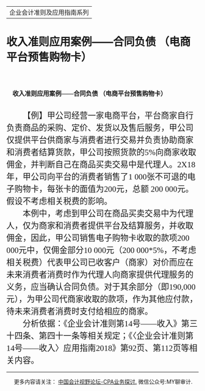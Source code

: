 ﻿<!DOCTYPE HTML PUBLIC "-//W3C//DTD HTML 4.0 Transitional//EN">
<HTML xmlns:o = "urn:schemas-microsoft-com:office:office"><HEAD><TITLE>收入准则应用案例——合同负债 （电商平台预售购物卡）</TITLE>
<META content="text/html; charset=gb2312" http-equiv=Content-Type>
<META name=GENERATOR content="MSHTML 11.00.10570.1001"><LINK rel=stylesheet 
href="_template.css"></HEAD>
<BODY>
<DIV id=nsbanner>
<DIV id=bannerrow1>
<TABLE class=bannerparthead>
  <TBODY>
  <TR id=hdr>
    <TD class=runninghead noWrap>企业会计准则及应用指南系列</TD></TR></TBODY></TABLE></DIV>
<DIV id=titlerow>
<H1 class=dtH1>收入准则应用案例——合同负债 （电商平台预售购物卡）</H1></DIV></DIV>
<DIV id=nstext><BR>
<H1 
style="MARGIN: 17pt 0cm 16.5pt; TEXT-INDENT: 12.05pt; mso-char-indent-count: 1.0"><A 
name=_Toc72425607></A><A name=_Toc11952163><SPAN 
style="mso-bookmark: _Toc72425607"><SPAN 
style="FONT-SIZE: 12pt; FONT-FAMILY: 宋体; LINE-HEIGHT: 240%; mso-ascii-font-family: Calibri; mso-ascii-theme-font: minor-latin; mso-fareast-theme-font: minor-fareast; mso-hansi-font-family: Calibri; mso-hansi-theme-font: minor-latin; mso-bidi-font-family: 黑体">收入准则应用案例</SPAN></SPAN></A><SPAN 
style="mso-bookmark: _Toc11952163"><SPAN 
style="mso-bookmark: _Toc72425607"><SPAN lang=EN-US 
style="FONT-SIZE: 12pt; LINE-HEIGHT: 240%; mso-bidi-font-family: 黑体"><FONT 
face=Calibri>——</FONT></SPAN></SPAN></SPAN><SPAN 
style="mso-bookmark: _Toc11952163"><SPAN 
style="mso-bookmark: _Toc72425607"><SPAN 
style="FONT-SIZE: 12pt; FONT-FAMILY: 宋体; LINE-HEIGHT: 240%; mso-ascii-font-family: Calibri; mso-ascii-theme-font: minor-latin; mso-fareast-theme-font: minor-fareast; mso-hansi-font-family: Calibri; mso-hansi-theme-font: minor-latin; mso-bidi-font-family: 黑体">合同负债</SPAN></SPAN></SPAN><SPAN 
style="mso-bookmark: _Toc11952163"><SPAN 
style="mso-bookmark: _Toc72425607"><SPAN 
style="FONT-SIZE: 12pt; LINE-HEIGHT: 240%; mso-bidi-font-family: 黑体"><FONT 
face=Calibri> </FONT></SPAN></SPAN></SPAN><SPAN 
style="mso-bookmark: _Toc11952163"><SPAN 
style="mso-bookmark: _Toc72425607"><SPAN 
style="FONT-SIZE: 12pt; FONT-FAMILY: 宋体; LINE-HEIGHT: 240%; mso-ascii-font-family: Calibri; mso-ascii-theme-font: minor-latin; mso-fareast-theme-font: minor-fareast; mso-hansi-font-family: Calibri; mso-hansi-theme-font: minor-latin; mso-bidi-font-family: 黑体">（电商平台预售购物卡）</SPAN></SPAN></SPAN><FONT 
size=6><FONT face=Calibri> <SPAN 
lang=EN-US><o:p></o:p></SPAN></FONT></FONT></H1>
<P class=Default 
style="MARGIN: 0cm 0cm 0pt; LINE-HEIGHT: 150%; TEXT-INDENT: 32pt; mso-char-indent-count: 2.0; mso-layout-grid-align: auto"><SPAN 
style="FONT-SIZE: 16pt; FONT-FAMILY: 宋体; LINE-HEIGHT: 150%; mso-ascii-theme-font: major-fareast; mso-fareast-theme-font: major-fareast; mso-hansi-theme-font: major-fareast; mso-bidi-font-family: 仿宋-宋">【例】甲公司经营一家电商平台，平台商家自行负责商品的采购、定价、发货以及售后服务，甲公司仅提供平台供商家与消费者进行交易并负责协助商家和消费者结算货款，甲公司按照货款的</SPAN><SPAN 
lang=EN-US 
style='FONT-SIZE: 16pt; FONT-FAMILY: 宋体; LINE-HEIGHT: 150%; mso-ascii-theme-font: major-fareast; mso-fareast-theme-font: major-fareast; mso-hansi-theme-font: major-fareast; mso-bidi-font-family: "Times New Roman"'>5%</SPAN><SPAN 
style="FONT-SIZE: 16pt; FONT-FAMILY: 宋体; LINE-HEIGHT: 150%; mso-ascii-theme-font: major-fareast; mso-fareast-theme-font: major-fareast; mso-hansi-theme-font: major-fareast; mso-bidi-font-family: 仿宋-宋">向商家收取佣金，并判断自己在商品买卖交易中是代理人。</SPAN><SPAN 
lang=EN-US 
style='FONT-SIZE: 16pt; FONT-FAMILY: 宋体; LINE-HEIGHT: 150%; mso-ascii-theme-font: major-fareast; mso-fareast-theme-font: major-fareast; mso-hansi-theme-font: major-fareast; mso-bidi-font-family: "Times New Roman"'>2X18</SPAN><SPAN 
style="FONT-SIZE: 16pt; FONT-FAMILY: 宋体; LINE-HEIGHT: 150%; mso-ascii-theme-font: major-fareast; mso-fareast-theme-font: major-fareast; mso-hansi-theme-font: major-fareast; mso-bidi-font-family: 仿宋-宋">年，甲公司向平台的消费者销售了</SPAN><SPAN 
lang=EN-US 
style='FONT-SIZE: 16pt; FONT-FAMILY: 宋体; LINE-HEIGHT: 150%; mso-ascii-theme-font: major-fareast; mso-fareast-theme-font: major-fareast; mso-hansi-theme-font: major-fareast; mso-bidi-font-family: "Times New Roman"'>1 
000</SPAN><SPAN 
style="FONT-SIZE: 16pt; FONT-FAMILY: 宋体; LINE-HEIGHT: 150%; mso-ascii-theme-font: major-fareast; mso-fareast-theme-font: major-fareast; mso-hansi-theme-font: major-fareast; mso-bidi-font-family: 仿宋-宋">张不可退的电子购物卡，每张卡的面值为</SPAN><SPAN 
lang=EN-US 
style='FONT-SIZE: 16pt; FONT-FAMILY: 宋体; LINE-HEIGHT: 150%; mso-ascii-theme-font: major-fareast; mso-fareast-theme-font: major-fareast; mso-hansi-theme-font: major-fareast; mso-bidi-font-family: "Times New Roman"'>200</SPAN><SPAN 
style="FONT-SIZE: 16pt; FONT-FAMILY: 宋体; LINE-HEIGHT: 150%; mso-ascii-theme-font: major-fareast; mso-fareast-theme-font: major-fareast; mso-hansi-theme-font: major-fareast; mso-bidi-font-family: 仿宋-宋">元，总额 
</SPAN><SPAN lang=EN-US 
style='FONT-SIZE: 16pt; FONT-FAMILY: 宋体; LINE-HEIGHT: 150%; mso-ascii-theme-font: major-fareast; mso-fareast-theme-font: major-fareast; mso-hansi-theme-font: major-fareast; mso-bidi-font-family: "Times New Roman"'>200 
000</SPAN><SPAN 
style="FONT-SIZE: 16pt; FONT-FAMILY: 宋体; LINE-HEIGHT: 150%; mso-ascii-theme-font: major-fareast; mso-fareast-theme-font: major-fareast; mso-hansi-theme-font: major-fareast; mso-bidi-font-family: 仿宋-宋">元。假设不考虑相关税费的影响。<SPAN 
lang=EN-US><o:p></o:p></SPAN></SPAN></P>
<P class=Default 
style="MARGIN: 0cm 0cm 0pt; LINE-HEIGHT: 150%; TEXT-INDENT: 32pt; mso-char-indent-count: 2.0; mso-layout-grid-align: auto"><SPAN 
style="FONT-SIZE: 16pt; FONT-FAMILY: 宋体; LINE-HEIGHT: 150%; mso-ascii-theme-font: major-fareast; mso-fareast-theme-font: major-fareast; mso-hansi-theme-font: major-fareast; mso-bidi-font-family: 仿宋-宋">本例中，考虑到甲公司在商品买卖交易中为代理人，仅为商家和消费者提供平台及结算服务，并收取佣金，因此，甲公司销售电子购物卡收取的款项</SPAN><SPAN 
lang=EN-US 
style='FONT-SIZE: 16pt; FONT-FAMILY: 宋体; LINE-HEIGHT: 150%; mso-ascii-theme-font: major-fareast; mso-fareast-theme-font: major-fareast; mso-hansi-theme-font: major-fareast; mso-bidi-font-family: "Times New Roman"'>200 
000</SPAN><SPAN 
style="FONT-SIZE: 16pt; FONT-FAMILY: 宋体; LINE-HEIGHT: 150%; mso-ascii-theme-font: major-fareast; mso-fareast-theme-font: major-fareast; mso-hansi-theme-font: major-fareast; mso-bidi-font-family: 仿宋-宋">元中，仅佣金部分</SPAN><SPAN 
lang=EN-US 
style='FONT-SIZE: 16pt; FONT-FAMILY: 宋体; LINE-HEIGHT: 150%; mso-ascii-theme-font: major-fareast; mso-fareast-theme-font: major-fareast; mso-hansi-theme-font: major-fareast; mso-bidi-font-family: "Times New Roman"'>10 
000</SPAN><SPAN 
style="FONT-SIZE: 16pt; FONT-FAMILY: 宋体; LINE-HEIGHT: 150%; mso-ascii-theme-font: major-fareast; mso-fareast-theme-font: major-fareast; mso-hansi-theme-font: major-fareast; mso-bidi-font-family: 仿宋-宋">元（</SPAN><SPAN 
lang=EN-US 
style='FONT-SIZE: 16pt; FONT-FAMILY: 宋体; LINE-HEIGHT: 150%; mso-ascii-theme-font: major-fareast; mso-fareast-theme-font: major-fareast; mso-hansi-theme-font: major-fareast; mso-bidi-font-family: "Times New Roman"'>200 
000*5%</SPAN><SPAN 
style="FONT-SIZE: 16pt; FONT-FAMILY: 宋体; LINE-HEIGHT: 150%; mso-ascii-theme-font: major-fareast; mso-fareast-theme-font: major-fareast; mso-hansi-theme-font: major-fareast; mso-bidi-font-family: 仿宋-宋">，不考虑相关税费）代表甲公司已收客户（商家）对价而应在未来消费者消费时作为代理人向商家提供代理服务的义务，应当确认合同负债。对于其余部分（即</SPAN><SPAN 
lang=EN-US 
style='FONT-SIZE: 16pt; FONT-FAMILY: 宋体; LINE-HEIGHT: 150%; mso-ascii-theme-font: major-fareast; mso-fareast-theme-font: major-fareast; mso-hansi-theme-font: major-fareast; mso-bidi-font-family: "Times New Roman"'>190,000</SPAN><SPAN 
style="FONT-SIZE: 16pt; FONT-FAMILY: 宋体; LINE-HEIGHT: 150%; mso-ascii-theme-font: major-fareast; mso-fareast-theme-font: major-fareast; mso-hansi-theme-font: major-fareast; mso-bidi-font-family: 仿宋-宋">元），为甲公司代商家收取的款项，作为其他应付款，待未来消费者消费时支付给相应的商家。<SPAN 
lang=EN-US><o:p></o:p></SPAN></SPAN></P>
<P class=MsoNormal 
style="MARGIN: 0cm 0cm 0pt; LINE-HEIGHT: 150%; TEXT-INDENT: 32pt; mso-char-indent-count: 2.0"><SPAN 
style="FONT-SIZE: 16pt; FONT-FAMILY: 宋体; LINE-HEIGHT: 150%; mso-ascii-theme-font: major-fareast; mso-fareast-theme-font: major-fareast; mso-hansi-theme-font: major-fareast; mso-bidi-font-family: 仿宋-宋">分析依据：《企业会计准则第</SPAN><SPAN 
lang=EN-US 
style='FONT-SIZE: 16pt; FONT-FAMILY: 宋体; LINE-HEIGHT: 150%; mso-ascii-theme-font: major-fareast; mso-fareast-theme-font: major-fareast; mso-hansi-theme-font: major-fareast; mso-bidi-font-family: "Times New Roman"'>14</SPAN><SPAN 
style="FONT-SIZE: 16pt; FONT-FAMILY: 宋体; LINE-HEIGHT: 150%; mso-ascii-theme-font: major-fareast; mso-fareast-theme-font: major-fareast; mso-hansi-theme-font: major-fareast; mso-bidi-font-family: 仿宋-宋">号</SPAN><SPAN 
lang=EN-US 
style='FONT-SIZE: 16pt; FONT-FAMILY: 宋体; LINE-HEIGHT: 150%; mso-ascii-theme-font: major-fareast; mso-fareast-theme-font: major-fareast; mso-hansi-theme-font: major-fareast; mso-bidi-font-family: "Times New Roman"'>——</SPAN><SPAN 
style="FONT-SIZE: 16pt; FONT-FAMILY: 宋体; LINE-HEIGHT: 150%; mso-ascii-theme-font: major-fareast; mso-fareast-theme-font: major-fareast; mso-hansi-theme-font: major-fareast; mso-bidi-font-family: 仿宋-宋">收入》第三十四条、第四十一条等相关规定；《〈企业会计准则第</SPAN><SPAN 
lang=EN-US 
style='FONT-SIZE: 16pt; FONT-FAMILY: 宋体; LINE-HEIGHT: 150%; mso-ascii-theme-font: major-fareast; mso-fareast-theme-font: major-fareast; mso-hansi-theme-font: major-fareast; mso-bidi-font-family: "Times New Roman"'>14</SPAN><SPAN 
style="FONT-SIZE: 16pt; FONT-FAMILY: 宋体; LINE-HEIGHT: 150%; mso-ascii-theme-font: major-fareast; mso-fareast-theme-font: major-fareast; mso-hansi-theme-font: major-fareast; mso-bidi-font-family: 仿宋-宋">号</SPAN><SPAN 
lang=EN-US 
style='FONT-SIZE: 16pt; FONT-FAMILY: 宋体; LINE-HEIGHT: 150%; mso-ascii-theme-font: major-fareast; mso-fareast-theme-font: major-fareast; mso-hansi-theme-font: major-fareast; mso-bidi-font-family: "Times New Roman"'>——</SPAN><SPAN 
style="FONT-SIZE: 16pt; FONT-FAMILY: 宋体; LINE-HEIGHT: 150%; mso-ascii-theme-font: major-fareast; mso-fareast-theme-font: major-fareast; mso-hansi-theme-font: major-fareast; mso-bidi-font-family: 仿宋-宋">收入〉应用指南</SPAN><SPAN 
lang=EN-US 
style='FONT-SIZE: 16pt; FONT-FAMILY: 宋体; LINE-HEIGHT: 150%; mso-ascii-theme-font: major-fareast; mso-fareast-theme-font: major-fareast; mso-hansi-theme-font: major-fareast; mso-bidi-font-family: "Times New Roman"'>2018</SPAN><SPAN 
style="FONT-SIZE: 16pt; FONT-FAMILY: 宋体; LINE-HEIGHT: 150%; mso-ascii-theme-font: major-fareast; mso-fareast-theme-font: major-fareast; mso-hansi-theme-font: major-fareast; mso-bidi-font-family: 仿宋-宋">》第</SPAN><SPAN 
lang=EN-US 
style='FONT-SIZE: 16pt; FONT-FAMILY: 宋体; LINE-HEIGHT: 150%; mso-ascii-theme-font: major-fareast; mso-fareast-theme-font: major-fareast; mso-hansi-theme-font: major-fareast; mso-bidi-font-family: "Times New Roman"'>92</SPAN><SPAN 
style="FONT-SIZE: 16pt; FONT-FAMILY: 宋体; LINE-HEIGHT: 150%; mso-ascii-theme-font: major-fareast; mso-fareast-theme-font: major-fareast; mso-hansi-theme-font: major-fareast; mso-bidi-font-family: 仿宋-宋">页、第</SPAN><SPAN 
lang=EN-US 
style='FONT-SIZE: 16pt; FONT-FAMILY: 宋体; LINE-HEIGHT: 150%; mso-ascii-theme-font: major-fareast; mso-fareast-theme-font: major-fareast; mso-hansi-theme-font: major-fareast; mso-bidi-font-family: "Times New Roman"'>112</SPAN><SPAN 
style="FONT-SIZE: 16pt; FONT-FAMILY: 宋体; LINE-HEIGHT: 150%; mso-ascii-theme-font: major-fareast; mso-fareast-theme-font: major-fareast; mso-hansi-theme-font: major-fareast; mso-bidi-font-family: 仿宋-宋">页等相关内容。<SPAN 
lang=EN-US><o:p></o:p></SPAN></SPAN></P>
<P>
<HR>

<P></P></DIV>
<DIV class=footer>
<P>&nbsp;&nbsp;&nbsp;&nbsp;&nbsp;更多内容请关注： <A 
href="https://bbs.esnai.com/thread-5354530-1-3.html" 
target=_blank>中国会计视野论坛-CPA业务探讨.</A> 微信公众号:MY聊审计.</P></DIV></BODY></HTML>
